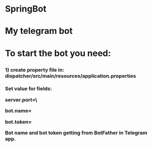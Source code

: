 # SpringBot
<h1>My telegram bot<h1>

To start the bot you need:
<h3>1) create property file in:  dispatcher/src/main/resources/application.properties<h3>
<p>Set value for fields:</p>
<p>server.port=\<your value\></p>
<p>bot.name=<your value></p>
<p>bot.token=<your value></p>
<p>Bot name and bot token getting from BotFather in Telegram app.</p>
